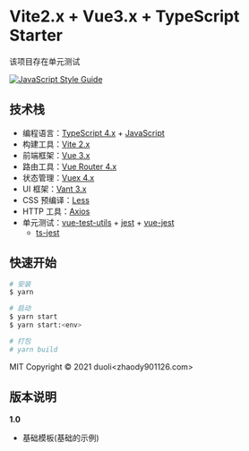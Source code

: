 # Vite2.x + Vue3.x + TypeScript Starter

该项目存在单元测试

[![JavaScript Style Guide](https://img.shields.io/badge/code_style-Airbnb-hotpink.svg)](https://github.com/lin-123/javascript)

## 技术栈

- 编程语言：[TypeScript 4.x](https://www.typescriptlang.org/zh/) + [JavaScript](https://www.javascript.com/)
- 构建工具：[Vite 2.x](https://cn.vitejs.dev/)
- 前端框架：[Vue 3.x](https://v3.cn.vuejs.org/)
- 路由工具：[Vue Router 4.x](https://next.router.vuejs.org/zh/index.html)
- 状态管理：[Vuex 4.x](https://next.vuex.vuejs.org/)
- UI 框架：[Vant 3.x](https://vant-contrib.gitee.io/vant/v3/#/zh-CN/home)
- CSS 预编译：[Less](http://lesscss.cn/)
- HTTP 工具：[Axios](https://axios-http.com/)
- 单元测试：[vue-test-utils](https://next.vue-test-utils.vuejs.org/) + [jest](https://jestjs.io/) + [vue-jest](https://github.com/vuejs/vue-jest)
    + [ts-jest](https://kulshekhar.github.io/ts-jest/)

## 快速开始

```bash
# 安装
$ yarn

# 启动
$ yarn start
$ yarn start:<env>

# 打包
# yarn build
```

MIT Copyright © 2021 duoli<zhaody901<AT>126.com>

## 版本说明

**1.0**

- 基础模板(基础的示例)